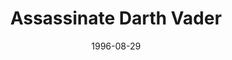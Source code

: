 ---
mission_id: kilvader
editorsChoice: yes
title: "Assassinate Darth Vader"
authors: 
    - "Jereth Kok"
date: 1996-08-29
filename: "kilvader.zip"
description: "On board the Victory-Class Star Destroyer Audacity, Darth Vader is touring the perimeter systems for the Emperor. You have been given the job of sneaking aboard the ship and assassinating Lord Vader. This is vital, because Vader will continue to decimate the Jedi Knights if not stopped. Once Vader has been taken care of, you are to place a single charge to destory the Star Destroyer to keep it from continuing in its mission even without Vader. Planting the charge will also cover your escape, as everyone will be too busy trying to save the ship to stop you."
cover: "kilvader2.png"
levelReplaced:	None
difficulty: no
bm:	yes
fme: yes
wax: yes
three_do: yes
voc: yes
gmd: no
vue: yes
lfd: yes
base: "New level from scratch" 
editors: "DFUSE 1.00, WDFUSE 1.50, 1.666, 2.00b"

---